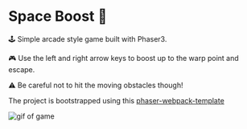 # Space Boost 🚀 

🕹️ Simple arcade style game built with Phaser3. 

🎮 Use the left and right arrow keys to boost up to the warp point and escape. 

⚠️ Be careful not to hit the moving obstacles though!

The project is bootstrapped using this [phaser-webpack-template](https://github.com/photonstorm/phaser3-project-template.)

![gif of game](https://github.com/sarahob/space-boost/spaceboost.gif "Gameplay Preview")
